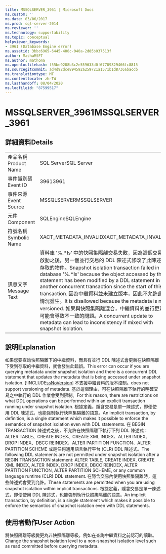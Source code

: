 ```yaml
---
title: MSSQLSERVER_3961 | Microsoft Docs
ms.custom: ''
ms.date: 03/06/2017
ms.prod: sql-server-2014
ms.reviewer: ''
ms.technology: supportability
ms.topic: conceptual
helpviewer_keywords:
- 3961 (Database Engine error)
ms.assetid: 3bbc6965-6445-400c-940a-2d85b037513f
author: MashaMSFT
ms.author: mathoma
ms.openlocfilehash: f55be9288b3c2e559633d0f67709829466fc8815
ms.sourcegitcommit: ad4d92dce894592a259721a1571b1d8736abacdb
ms.translationtype: MT
ms.contentlocale: zh-TW
ms.lasthandoff: 08/04/2020
ms.locfileid: "87599517"
---
```

# <a name="mssqlserver_3961"></a><span data-ttu-id="fa7d3-102">MSSQLSERVER_3961</span><span class="sxs-lookup"><span data-stu-id="fa7d3-102">MSSQLSERVER_3961</span></span>
    
## <a name="details"></a><span data-ttu-id="fa7d3-103">詳細資料</span><span class="sxs-lookup"><span data-stu-id="fa7d3-103">Details</span></span>  
  
|||  
|-|-|  
|<span data-ttu-id="fa7d3-104">產品名稱</span><span class="sxs-lookup"><span data-stu-id="fa7d3-104">Product Name</span></span>|<span data-ttu-id="fa7d3-105">SQL Server</span><span class="sxs-lookup"><span data-stu-id="fa7d3-105">SQL Server</span></span>|  
|<span data-ttu-id="fa7d3-106">事件識別碼</span><span class="sxs-lookup"><span data-stu-id="fa7d3-106">Event ID</span></span>|<span data-ttu-id="fa7d3-107">3961</span><span class="sxs-lookup"><span data-stu-id="fa7d3-107">3961</span></span>|  
|<span data-ttu-id="fa7d3-108">事件來源</span><span class="sxs-lookup"><span data-stu-id="fa7d3-108">Event Source</span></span>|<span data-ttu-id="fa7d3-109">MSSQLSERVER</span><span class="sxs-lookup"><span data-stu-id="fa7d3-109">MSSQLSERVER</span></span>|  
|<span data-ttu-id="fa7d3-110">元件</span><span class="sxs-lookup"><span data-stu-id="fa7d3-110">Component</span></span>|<span data-ttu-id="fa7d3-111">SQLEngine</span><span class="sxs-lookup"><span data-stu-id="fa7d3-111">SQLEngine</span></span>|  
|<span data-ttu-id="fa7d3-112">符號名稱</span><span class="sxs-lookup"><span data-stu-id="fa7d3-112">Symbolic Name</span></span>|<span data-ttu-id="fa7d3-113">XACT_METADATA_INVALID</span><span class="sxs-lookup"><span data-stu-id="fa7d3-113">XACT_METADATA_INVALID</span></span>|  
|<span data-ttu-id="fa7d3-114">訊息文字</span><span class="sxs-lookup"><span data-stu-id="fa7d3-114">Message Text</span></span>|<span data-ttu-id="fa7d3-115">資料庫 '%.\*ls' 中的快照集隔離交易失敗，因為這個交易啟動之後，另一個並行交易的 DDL 陳述式修改了此陳述式存取的物件。</span><span class="sxs-lookup"><span data-stu-id="fa7d3-115">Snapshot isolation transaction failed in database '%.\*ls' because the object accessed by the statement has been modified by a DDL statement in another concurrent transaction since the start of this transaction.</span></span>  <span data-ttu-id="fa7d3-116">因為中繼資料並未建立版本，因此不允許此情況發生。</span><span class="sxs-lookup"><span data-stu-id="fa7d3-116">It is disallowed because the metadata is not versioned.</span></span> <span data-ttu-id="fa7d3-117">如果與快照集隔離混合，中繼資料的並行更新可能會導致不一致的問題。</span><span class="sxs-lookup"><span data-stu-id="fa7d3-117">A concurrent update to metadata can lead to inconsistency if mixed with snapshot isolation.</span></span>|  
  
## <a name="explanation"></a><span data-ttu-id="fa7d3-118">說明</span><span class="sxs-lookup"><span data-stu-id="fa7d3-118">Explanation</span></span>  
 <span data-ttu-id="fa7d3-119">如果您要查詢快照隔離下的中繼資料，而且有並行 DDL 陳述式會更新在快照隔離下受到存取的中繼資料，就會發生此錯誤。</span><span class="sxs-lookup"><span data-stu-id="fa7d3-119">This error can occur if you are querying metadata under snapshot isolation and there is a concurrent DDL statement that updates the metadata that is being accessed under snapshot isolation.</span></span> [!INCLUDE[ssNoVersion](../../includes/ssnoversion-md.md)] <span data-ttu-id="fa7d3-120">不支援中繼資料的版本控制。</span><span class="sxs-lookup"><span data-stu-id="fa7d3-120">does not support versioning of metadata.</span></span> <span data-ttu-id="fa7d3-121">基於這個理由，可在快照隔離下執行的明確交易之中執行的 DDL 作業會受到限制。</span><span class="sxs-lookup"><span data-stu-id="fa7d3-121">For this reason, there are restrictions on what DDL operations can be performed within an explicit transaction running under snapshot isolation.</span></span> <span data-ttu-id="fa7d3-122">根據定義，隱含交易是單一陳述式，即便使用 DDL 陳述式，也能強制執行快照集隔離的語意。</span><span class="sxs-lookup"><span data-stu-id="fa7d3-122">An implicit transaction, by definition, is a single statement which makes it possible to enforce the semantics of snapshot isolation even with DDL statements.</span></span> <span data-ttu-id="fa7d3-123">在 BEGIN TRANSACTION 陳述式之後，不允許在快照隔離下執行下列 DDL 陳述式：ALTER TABLE、CREATE INDEX、CREATE XML INDEX、ALTER INDEX、DROP INDEX、DBCC REINDEX、ALTER PARTITION FUNCTION、ALTER PARTITION SCHEME 或是任何通用語言執行平台 (CLR) DDL 陳述式。</span><span class="sxs-lookup"><span data-stu-id="fa7d3-123">The following DDL statements are not permitted under snapshot isolation after a BEGIN TRANSACTION statement: ALTER TABLE, CREATE INDEX, CREATE XML INDEX, ALTER INDEX, DROP INDEX, DBCC REINDEX, ALTER PARTITION FUNCTION, ALTER PARTITION SCHEME, or any common language runtime (CLR) DDL statement.</span></span> <span data-ttu-id="fa7d3-124">在隱含交易內使用快照集隔離時，這些陳述式會受到允許。</span><span class="sxs-lookup"><span data-stu-id="fa7d3-124">These statements are permitted when you are using snapshot isolation within implicit transactions.</span></span> <span data-ttu-id="fa7d3-125">根據定義，隱含交易是單一陳述式，即便使用 DDL 陳述式，也能強制執行快照集隔離的語意。</span><span class="sxs-lookup"><span data-stu-id="fa7d3-125">An implicit transaction, by definition, is a single statement which makes it possible to enforce the semantics of snapshot isolation even with DDL statements.</span></span>  
  
## <a name="user-action"></a><span data-ttu-id="fa7d3-126">使用者動作</span><span class="sxs-lookup"><span data-stu-id="fa7d3-126">User Action</span></span>  
 <span data-ttu-id="fa7d3-127">將快照隔離等級變更為非快照隔離等級，例如在查詢中繼資料之前認可的讀取。</span><span class="sxs-lookup"><span data-stu-id="fa7d3-127">Change the snapshot isolation level to a non-snapshot isolation level such as read committed before querying metadata.</span></span>  
  
  

